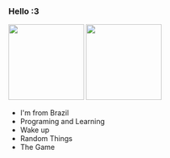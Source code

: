 ### Hello :3
<div>
<img height="150em" src="https://github-readme-stats.vercel.app/api?username=Littlee13&show_icons=true&theme=radical" />
<img height="150em" src="https://github-readme-stats.vercel.app/api/top-langs/?username=Littlee13&layout=compact&theme=radical" />
</div>

- I'm from Brazil
- Programing and Learning
- Wake up
- Random Things
- The Game
